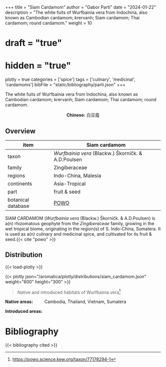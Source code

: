 +++
title = "Siam Cardamom"
author = "Gabor Parti"
date = "2024-01-22"
description = "The white fuits of Wurfbainia vera from Indochina, also known as Cambodian cardamom; krervanh; Siam cardamom; Thai cardamom; round cardamom."
weight = 10
# draft = "true"
# hidden = "true"
plotly = true
categories = ['spice']
tags = ['culinary', 'medicinal', 'cardamoms']
bibFile = "static/bibliography/parti.json"
+++

The white fuits of Wurfbainia vera from Indochina, also known as Cambodian cardamom; krervanh; Siam cardamom; Thai cardamom; round cardamom.

[<i class="fab fa-wikipedia-w"></i>](https://en.wikipedia.org/wiki/Wurfbainia_vera)

<center>

**Chinese:** <span class="traditional-chinese-text">白豆蔻</span>

</center>

## Overview

|       item       |                    Siam cardamom                    |
|------------------|-----------------------------------------------------|
|       taxon      | *Wurfbainia vera* (Blackw.) Škorničk. & A.D.Poulsen |
|      family      |                    Zingiberaceae                    |
|      regions     |                 Indo-China, Malesia                 |
|    continents    |                    Asia-Tropical                    |
|       part       |                     fruit & seed                    |
|botanical database|[POWO](https://powo.science.kew.org/taxon/77178294-1)|

SIAM CARDAMOM (*Wurfbainia vera* (Blackw.) Škorničk. & A.D.Poulsen) is a(n) rhizomatous geophyte from the *Zingiberaceae* family, growing in the wet tropical biome, originating in the region(s) of S. Indo-China, Sumatera. It is used as a(n) culinary and medicinal spice, and cultivated for its fruit & seed.{{< cite "powo" >}}



## Distribution

{{< load-plotly >}}

{{< plotly json="/aromatica/plotly/distributions/siam_cardamom.json" weight="600" height="300" >}}

>Native and introduced habitats of Wurfbainia vera[^powo]

[^powo]: https://powo.science.kew.org/taxon/77178294-1

<p style="text-align:left;">

**Native areas:** &ensp; &ensp; &ensp; Cambodia, Thailand, Vietnam, Sumatera

**Introduced areas:** 

</p>



# Bibliography

{{< bibliography cited >}}

